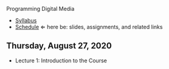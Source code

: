 Programming Digital Media


- [Syllabus](syllabus.md)
- [Schedule](schedule.md)   &lArr; here be: slides, assignments, and related links

## Thursday, August 27, 2020

- Lecture 1: Introduction to the Course

